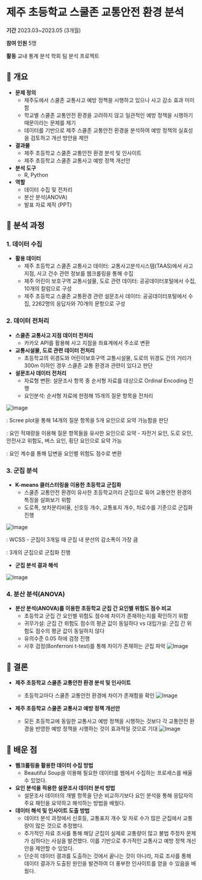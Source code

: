 # 제주 초등학교 스쿨존 교통안전 환경 분석

**기간** 2023.03~2023.05 (3개월)

**참여 인원** 5명

**활동** 교내 통계 분석 학회 팀 분석 프로젝트


## 📌 개요


- **문제 정의**
    - 제주도에서 스쿨존 교통사고 예방 정책을 시행하고 있으나 사고 감소 효과 미미함
    - 학교별 스쿨존 교통안전 환경을 고려하지 않고 일관적인 예방 정책을 시행하기 때문이라는 문제를 제기
    - 데이터를 기반으로 제주 스쿨존 교통안전 환경을 분석하여 예방 정책의 실효성을 검토하고 개선 방안을 제안
- **결과물**
    - 제주 초등학교 스쿨존 교통안전 환경 분석 및 인사이트
    - 제주 초등학교 스쿨존 교통사고 예방 정책 개선안
- **분석 도구**
    - R, Python
- **역할**
    - 데이터 수집 및 전처리
    - 분산 분석(ANOVA)
    - 발표 자료 제작 (PPT)

## 📌 분석 과정


### 1. 데이터 수집

- **활용 데이터**
    - 제주 초등학교 스쿨존 교통사고 데이터: 교통사고분석시스템(TAAS)에서 사고지점, 사고 건수 관련 정보를 웹크롤링을 통해 수집
    - 제주 어린이 보호구역 교통시설물, 도로 관련 데이터: 공공데이터포털에서 수집, 10개의 칼럼으로 구성
    - 제주 초등학교 스쿨존 교통환경 관련 설문조사 데이터: 공공데이터포털에서 수집, 2262명의 응답자와 70개의 문항으로 구성

### 2. 데이터 전처리

- **스쿨존 교통사고 지점 데이터 전처리**
    - 카카오 API를 활용해 사고 지점을 좌표계에서 주소로 변환
- **교통시설물, 도로 관련 데이터 전처리**
    - 초등학교의 위경도와 어린이보호구역 교통시설물, 도로의 위경도 간의 거리가 300m 이하인 경우 스쿨존 교통 환경과 관련이 있다고 판단
- **설문조사 데이터 전처리**
    - 자료형 변환: 설문조사 항목 중 순서형 자료를 대상으로 Ordinal Encoding 진행
    - 요인분석: 순서형 자료에 한정해 15개의 질문 항목을 전처리
  
![Image](https://github.com/user-attachments/assets/f0b59361-ce6d-47a8-883f-8c5c3968e6ac)

: Scree plot을 통해 14개의 질문 항목을 5개 요인으로 요약 가능함을 판단

: 요인 적재량을 이용해 질문 항목들을 유사한 요인으로 요약 - 자전거 요인, 도로 요인, 안전사고 위험도, 버스 요인, 횡단 요인으로 요약 가능

: 요인 계수를 통해 답변을 요인별 위험도 점수로 변환

### 3. 군집 분석

- **K-means 클러스터링을 이용한 초등학교 군집화**
    - 스쿨존 교통안전 환경이 유사한 초등학교끼리 군집으로 묶어 교통안전 환경의 특징을 살펴보기 위함
    - 도로폭, 보차분리비율, 신호등 개수, 교통표지 개수, 차로수를 기준으로 군집화 진행

![Image](https://github.com/user-attachments/assets/f1ef014d-fadb-48fc-aa69-4fb6cbdc96ca)

: WCSS - 군집이 3개일 때 군집 내 분산의 감소폭이 가장 큼

: 3개의 군집으로 군집화 진행

- **군집 분석 결과 해석**

![Image](https://github.com/user-attachments/assets/519fdf0b-6e8f-47e5-9e04-bad367e7dca5)


### 4. 분산 분석(ANOVA)


- **분산 분석(ANOVA)를 이용한 초등학교 군집 간 요인별 위험도 점수 비교**
    - 초등학교 군집 간 요인별 위험도 점수에 차이가 존재하는지를 확인하기 위함
    - 귀무가설: 군집 간 위험도 점수의 평균 값이 동일하다 vs 대립가설: 군집 간 위험도 점수의 평균 값이 동일하지 않다
    - 유의수준 0.05 하에 검정 진행
    - 사후 검정(Bonferroni t-test)를 통해 차이가 존재하는 군집 파악
![Image](https://github.com/user-attachments/assets/90d4037c-12db-4781-be5e-cf71841a0875)
    

## 📌 결론


- **제주 초등학교 스쿨존 교통안전 환경 분석 및 인사이트**
    - 초등학교마다 스쿨존 교통안전 환경에 차이가 존재함을 확인
![Image](https://github.com/user-attachments/assets/37d6e481-1a00-4368-8049-a4a39efa1225)

- **제주 초등학교 스쿨존 교통사고 예방 정책 개선안**
    - 모든 초등학교에 동일한 교통사고 예방 정책을 시행하는 것보다 각 교통안전 환경을 반영한 예방 정책을 시행하는 것이 효과적일 것으로 기대
![Image](https://github.com/user-attachments/assets/2289cc0a-17a4-460e-83ae-9610d627157e)   

## 📌 배운 점

- **웹크롤링을 활용한 데이터 수집 방법**
    - Beautiful Soup을 이용해 필요한 데이터를 웹에서 수집하는 프로세스를 배울 수 있었다.
- **요인 분석을 적용한 설문조사 데이터 분석 방법**
    - 설문조사 데이터의 개별 항목을 단순 비교하기보다 요인 분석을 통해 응답자의 주요 패턴을 요약하고 해석하는 방법을 배웠다.
- **데이터 해석 및 인사이트 도출 방법**
    - 데이터 분석 과정에서 신호등, 교통표지 개수 및 차로 수가 많은 군집에서 교통량이 많은 것으로 추정했다.
    - 추가적인 자료 조사를 통해 해당 군집이 실제로 교통량이 많고 불법 주정차 문제가 심하다는 사실을 발견했다. 이를 기반으로 추가적인 교통사고 예방 정책 개선안을 제안할 수 있었다.
    - 단순히 데이터 결과를 도출하는 것에서 끝나는 것이 아니라, 자료 조사를 통해 데이터 결과가 도출된 원인을 발견하여 더 풍부한 인사이트를 얻을 수 있음을 배웠다.
